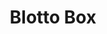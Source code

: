 ---
layout: project
title: Blotto Box
thumbnail: BlottoBoxT.jpg
link:
release-date: Dec 4 2009
team: JDAK
platform: Windows
tech: GameMaker
---